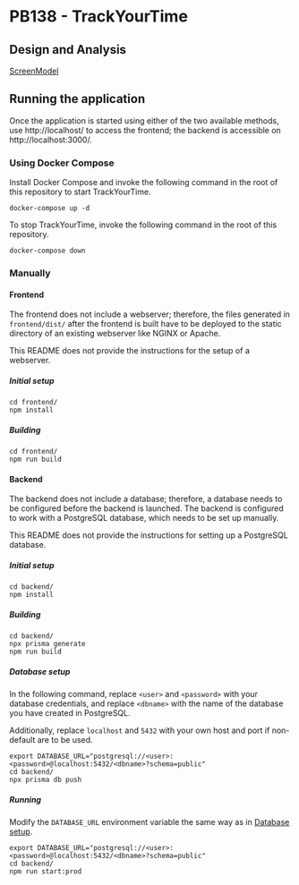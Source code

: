 # PB138 - TrackYourTime

## Design and Analysis

[ScreenModel](https://miro.com/app/board/o9J_lP_jhDs=/?share_link_id=309861064621)

## Running the application

Once the application is started using either of the two available methods, use http://localhost/ to access the
frontend; the backend is accessible on http://localhost:3000/.

### Using Docker Compose

Install Docker Compose and invoke the following command in the root of this repository to start TrackYourTime.

```shell
docker-compose up -d
```

To stop TrackYourTime, invoke the following command in the root of this repository.

```shell
docker-compose down
```

### Manually

#### Frontend

The frontend does not include a webserver; therefore, the files generated in `frontend/dist/` after the frontend is
built have to be deployed to the static directory of an existing webserver like NGINX or Apache.

This README does not provide the instructions for the setup of a webserver.

##### Initial setup

```shell
cd frontend/
npm install
```

##### Building

```shell
cd frontend/
npm run build
```

#### Backend

The backend does not include a database; therefore, a database needs to be configured before the backend is launched.
The backend is configured to work with a PostgreSQL database, which needs to be set up manually.

This README does not provide the instructions for setting up a PostgreSQL database.

##### Initial setup

```shell
cd backend/
npm install
```

##### Building

```shell
cd backend/
npx prisma generate
npm run build
```

##### Database setup

In the following command, replace `<user>` and `<password>` with your database credentials, and replace `<dbname>` with
the name of the database you have created in PostgreSQL.

Additionally, replace `localhost` and `5432` with your own host and port if non-default are to be used.

```shell
export DATABASE_URL="postgresql://<user>:<password>@localhost:5432/<dbname>?schema=public"
cd backend/
npx prisma db push
```

##### Running

Modify the `DATABASE_URL` environment variable the same way as in [Database setup](#database-setup).

```shell
export DATABASE_URL="postgresql://<user>:<password>@localhost:5432/<dbname>?schema=public"
cd backend/
npm run start:prod
```
